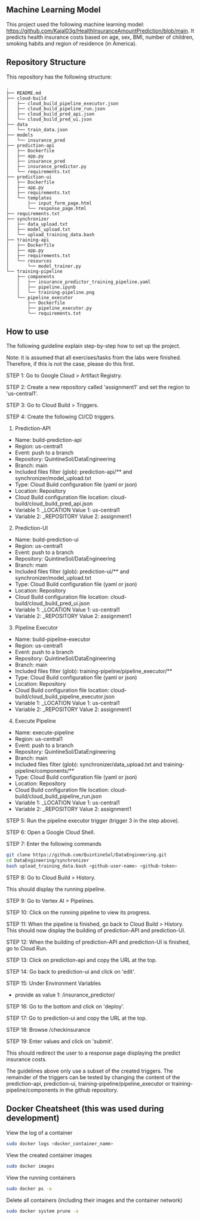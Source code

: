 ## Machine Learning Model

This project used the following machine learning model: https://github.com/Kajal03g/HealthInsuranceAmountPrediction/blob/main. It predicts health insurance costs based on age, sex, BMI, number of children, smoking habits and region of residence (in America). 

## Repository Structure

This repository has the following structure:

```
.
├── README.md
├── cloud-build
│   ├── cloud_build_pipeline_executor.json
│   ├── cloud_build_pipeline_run.json
│   ├── cloud_build_pred_api.json
│   └── cloud_build_pred_ui.json
├── data
│   └── train_data.json
├── models
│   └── insurance_pred
├── prediction-api
│   ├── Dockerfile
│   ├── app.py
│   ├── insurance_pred
│   ├── insurance_predictor.py
│   └── requirements.txt
├── prediction-ui
│   ├── Dockerfile
│   ├── app.py
│   ├── requirements.txt
│   └── templates
│       ├── input_form_page.html
│       └── response_page.html
├── requirements.txt
├── synchronizer
│   ├── data_upload.txt
│   ├── model_upload.txt
│   └── upload_training_data.bash
├── training-api
│   ├── Dockerfile
│   ├── app.py
│   ├── requirements.txt
│   └── resources
│       └── model_trainer.py
└── training-pipeline
    ├── components
    │   ├── insurance_predictor_training_pipeline.yaml
    │   ├── pipeline.ipynb
    │   └── training-pipeline.png
    └── pipeline_executor
        ├── Dockerfile
        ├── pipeline_executor.py
        └── requirements.txt
```

## How to use

The following guideline explain step-by-step how to set up the project. 

Note: it is assumed that all exercises/tasks from the labs were finished. Therefore, if this is not the case, please do this first.

STEP 1: Go to Google Cloud > Artifact Registry.

STEP 2: Create a new repository called 'assignment1' and set the region to 'us-central1'.

STEP 3: Go to Cloud Build > Triggers.

STEP 4: Create the following CI/CD triggers.

1. Prediction-API
- Name: build-prediction-api
- Region: us-central1
- Event: push to a branch
- Repository: QuintineSol/DataEngineering
- Branch: main
- Included files filter (glob): prediction-api/**   and   synchronizer/model_upload.txt
- Type: Cloud Build configuration file (yaml or json)
- Location: Repository
- Cloud Build configuration file location: cloud-build/cloud_build_pred_api.json
- Variable 1: _LOCATION      Value 1: us-central1
- Variable 2: _REPOSITORY    Value 2: assignment1

2. Prediction-UI
- Name: build-prediction-ui
- Region: us-central1
- Event: push to a branch
- Repository: QuintineSol/DataEngineering
- Branch: main
- Included files filter (glob): prediction-ui/**   and   synchronizer/model_upload.txt
- Type: Cloud Build configuration file (yaml or json)
- Location: Repository
- Cloud Build configuration file location: cloud-build/cloud_build_pred_ui.json
- Variable 1: _LOCATION      Value 1: us-central1
- Variable 2: _REPOSITORY    Value 2: assignment1

3. Pipeline Executor
- Name: build-pipeline-executor
- Region: us-central1
- Event: push to a branch
- Repository: QuintineSol/DataEngineering
- Branch: main
- Included files filter (glob): training-pipeline/pipeline_executor/**
- Type: Cloud Build configuration file (yaml or json)
- Location: Repository
- Cloud Build configuration file location: cloud-build/cloud_build_pipeline_executor.json
- Variable 1: _LOCATION      Value 1: us-central1
- Variable 2: _REPOSITORY    Value 2: assignment1

4. Execute Pipeline
- Name: execute-pipeline
- Region: us-central1
- Event: push to a branch
- Repository: QuintineSol/DataEngineering
- Branch: main
- Included files filter (glob): synchronizer/data_upload.txt     and     training-pipeline/components/**
- Type: Cloud Build configuration file (yaml or json)
- Location: Repository
- Cloud Build configuration file location: cloud-build/cloud_build_pipeline_run.json
- Variable 1: _LOCATION      Value 1: us-central1
- Variable 2: _REPOSITORY    Value 2: assignment1

STEP 5: Run the pipeline executor trigger (trigger 3 in the step above).

STEP 6: Open a Google Cloud Shell.

STEP 7: Enter the following commands
```bash
git clone https://github.com/QuintineSol/DataEngineering.git
cd DataEngineering/synchronizer
bash upload_training_data.bash <github-user-name> <github-token>
```

STEP 8: Go to Cloud Build > History.

This should display the running pipeline.

STEP 9: Go to Vertex AI > Pipelines.

STEP 10: Click on the running pipeline to view its progress.

STEP 11: When the pipeline is finished, go back to Cloud Build > History. This should now display the building of prediction-API and prediction-UI.

STEP 12: When the building of prediction-API and prediction-UI is finished, go to Cloud Run.

STEP 13: Click on prediction-api and copy the URL at the top.

STEP 14: Go back to prediction-ui and click on 'edit'.

STEP 15: Under Environment Variables
- provide as value 1: <prediction-api-url>/insurance_predictor/

STEP 16: Go to the bottom and click on 'deploy'.

STEP 17: Go to prediction-ui and copy the URL at the top.

STEP 18: Browse <prediction-ui-url>/checkinsurance

STEP 19: Enter values and click on 'submit'.

This should redirect the user to a response page displaying the predict insurance costs.

The guidelines above only use a subset of the created triggers. The remainder of the triggers can be tested by changing the content of the prediction-api, prediction-ui, training-pipeline/pipeline_executor or training-pipeline/components in the github repository.

## Docker Cheatsheet (this was used during development)
View the log of a container
```bash
sudo docker logs <docker_container_name>
```

View the created container images
```bash
sudo docker images
```

View the running containers
```bash
sudo docker ps -a
```

Delete all containers (including their images and the container network)
```bash
sudo docker system prune -a 
```
